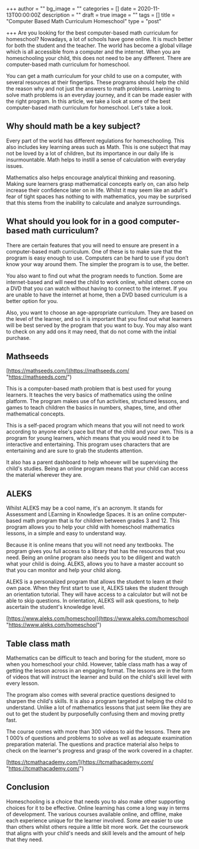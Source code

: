 +++
author = ""
bg_image = ""
categories = []
date = 2020-11-13T00:00:00Z
description = ""
draft = true
image = ""
tags = []
title = "Computer Based Math Curriculum Homeschool"
type = "post"

+++
Are you looking for the best computer-based math curriculum for homeschool? Nowadays, a lot of schools have gone online. It is much better for both the student and the teacher. The world has become a global village which is all accessible from a computer and the internet. When you are homeschooling your child, this does not need to be any different. There are computer-based math curriculum for homeschool.

You can get a math curriculum for your child to use on a computer, with several resources at their fingertips. These programs should help the child the reason why and not just the answers to math problems. Learning to solve math problems is an everyday journey, and it can be made easier with the right program. In this article, we take a look at some of the best computer-based math curriculum for homeschool. Let's take a look.

## Why should math be a key subject?

Every part of the world has different regulations for homeschooling. This also includes key learning areas such as Math. This is one subject that may not be loved by a lot of children, but its importance in our daily life is insurmountable. Math helps to instill a sense of calculation with everyday issues.

Mathematics also helps encourage analytical thinking and reasoning. Making sure learners grasp mathematical concepts early on, can also help increase their confidence later on in life. Whilst it may seem like an adult's fear of tight spaces has nothing to with mathematics, you may be surprised that this stems from the inability to calculate and analyze surroundings.

## What should you look for in a good computer-based math curriculum?

There are certain features that you will need to ensure are present in a computer-based math curriculum. One of these is to make sure that the program is easy enough to use. Computers can be hard to use if you don’t know your way around them. The simpler the program is to use, the better.

You also want to find out what the program needs to function. Some are internet-based and will need the child to work online, whilst others come on a DVD that you can watch without having to connect to the internet. If you are unable to have the internet at home, then a DVD based curriculum is a better option for you.

Also, you want to choose an age-appropriate curriculum. They are based on the level of the learner, and so it is important that you find out what learners will be best served by the program that you want to buy. You may also want to check on any add ons it may need, that do not come with the initial purchase.

## Mathseeds

[https://mathseeds.com/](https://mathseeds.com/ "https://mathseeds.com/")

This is a computer-based math problem that is best used for young learners. It teaches the very basics of mathematics using the online platform. The program makes use of fun activities, structured lessons, and games to teach children the basics in numbers, shapes, time, and other mathematical concepts.

This is a self-paced program which means that you will not need to work according to anyone else's pace but that of the child and your own. This is a program for young learners, which means that you would need it to be interactive and entertaining. This program uses characters that are entertaining and are sure to grab the students attention.

It also has a parent dashboard to help whoever will be supervising the child's studies. Being an online program means that your child can access the material wherever they are.

## ALEKS

Whilst ALEKS may be a cool name, it's an acronym. It stands for Assessment and LEarning in Knowledge Spaces. It is an online computer-based math program that is for children between grades 3 and 12. This program allows you to help your child with homeschool mathematics lessons, in a simple and easy to understand way.

Because it is online means that you will not need any textbooks. The program gives you full access to a library that has the resources that you need. Being an online program also needs you to be diligent and watch what your child is doing. ALEKS, allows you to have a master account so that you can monitor and help your child along.

ALEKS is a personalized program that allows the student to learn at their own pace. When they first start to use it, ALEKS takes the student through an orientation tutorial. They will have access to a calculator but will not be able to skip questions. In orientation, ALEKS will ask questions, to help ascertain the student's knowledge level.

[https://www.aleks.com/homeschool](https://www.aleks.com/homeschool "https://www.aleks.com/homeschool")

## Table class math

Mathematics can be difficult to teach and boring for the student, more so when you homeschool your child. However, table class math has a way of getting the lesson across in an engaging format. The lessons are in the form of videos that will instruct the learner and build on the child's skill level with every lesson.

The program also comes with several practice questions designed to sharpen the child's skills. It is also a program targeted at helping the child to understand. Unlike a lot of mathematics lessons that just seem like they are out to get the student by purposefully confusing them and moving pretty fast.

The course comes with more than 300 videos to aid the lessons. There are 1 000’s of questions and problems to solve as well as adequate examination preparation material. The questions and practice material also helps to check on the learner's progress and grasp of the work covered in a chapter.

[https://tcmathacademy.com/](https://tcmathacademy.com/ "https://tcmathacademy.com/")

## Conclusion

Homeschooling is a choice that needs you to also make other supporting choices for it to be effective. Online learning has come a long way in terms of development. The various courses available online, and offline, make each experience unique for the learner involved. Some are easier to use than others whilst others require a little bit more work. Get the coursework that aligns with your child's needs and skill levels and the amount of help that they need.